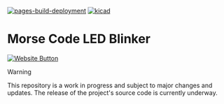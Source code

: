 [![pages-build-deployment](https://github.com/leandroebner/Morse-Code-LED-Blinker/actions/workflows/pages/pages-build-deployment/badge.svg)](https://github.com/leandroebner/Morse-Code-LED-Blinker/actions/workflows/pages/pages-build-deployment)
[![kicad](https://img.shields.io/badge/KiCad-9.0.0-blue)](https://www.kicad.org/)

# Morse Code LED Blinker

[![Website Button](https://gist.githubusercontent.com/cxmeel/0dbc95191f239b631c3874f4ccf114e2/raw/documentation_learn.svg)](https://leandroebner.github.io/Morse-Code-LED-Blinker/)

> [!WARNING]
> This repository is a work in progress and subject to major changes and updates. The release of the project's source code is currently underway.

